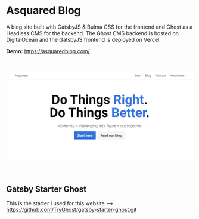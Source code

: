 # Asquared Blog 

A blog site built with GatsbyJS & Bulma CSS for the frontend and Ghost as a Headless CMS for the backend.
The Ghost CMS backend is hosted on DigitalOcean and the GatsbyJS frontend is deployed on Vercel.

**Demo:** https://asquaredblog.com/

&nbsp;

![gatsby-starter-ghost](src\images\asquaredweb.png)

&nbsp;

## Gatsby Starter Ghost

This is the starter I used for this website --> https://github.com/TryGhost/gatsby-starter-ghost.git


